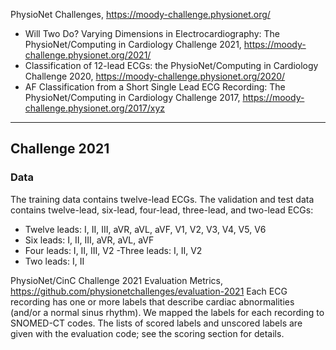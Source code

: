 PhysioNet Challenges, https://moody-challenge.physionet.org/
- Will Two Do? Varying Dimensions in Electrocardiography: The PhysioNet/Computing in Cardiology Challenge 2021, https://moody-challenge.physionet.org/2021/
- Classification of 12-lead ECGs: the PhysioNet/Computing in Cardiology Challenge 2020, https://moody-challenge.physionet.org/2020/
- AF Classification from a Short Single Lead ECG Recording: The PhysioNet/Computing in Cardiology Challenge 2017, https://moody-challenge.physionet.org/2017/xyz


***
## Challenge 2021

### Data
The training data contains twelve-lead ECGs. The validation and test data contains twelve-lead, six-lead, four-lead, three-lead, and two-lead ECGs:
- Twelve leads: I, II, III, aVR, aVL, aVF, V1, V2, V3, V4, V5, V6
- Six leads: I, II, III, aVR, aVL, aVF
- Four leads: I, II, III, V2
 -Three leads: I, II, V2
- Two leads: I, II

PhysioNet/CinC Challenge 2021 Evaluation Metrics, https://github.com/physionetchallenges/evaluation-2021
Each ECG recording has one or more labels that describe cardiac abnormalities (and/or a normal sinus rhythm). We mapped the labels for each recording to SNOMED-CT codes. The lists of scored labels and unscored labels are given with the evaluation code; see the scoring section for details.
